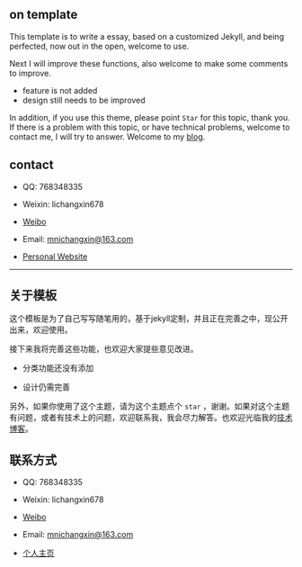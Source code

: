## on template

This template is to write a essay, based on a customized Jekyll, and being perfected, now out in the open, welcome to use.

Next I will improve these functions, also welcome to make some comments to improve.

* feature is not added
* design still needs to be improved

In addition, if you use this theme, please point `Star` for this topic, thank you. If there is a problem with this topic, or have technical problems, welcome to contact me, I will try to answer. Welcome to my [blog](http://mnichangxin.com/blog).

## contact

* QQ: 768348335

* Weixin: lichangxin678

* [Weibo](http://weibo.com/123happylife)

* Email: mnichangxin@163.com

* [Personal Website](http://mnichangxin.com)

---

## 关于模板

这个模板是为了自己写写随笔用的，基于jekyll定制，并且正在完善之中，现公开出来，欢迎使用。

接下来我将完善这些功能，也欢迎大家提些意见改进。

* 分类功能还没有添加

* 设计仍需完善

另外，如果你使用了这个主题，请为这个主题点个 `star` ，谢谢。如果对这个主题有问题，或者有技术上的问题，欢迎联系我，我会尽力解答。也欢迎光临我的[技术博客](http://mnichangxin.com/blog)。

## 联系方式

* QQ: 768348335

* Weixin: lichangxin678

* [Weibo](http://weibo.com/123happylife)

* Email: mnichangxin@163.com

* [个人主页](http://mnichangxin.com)
